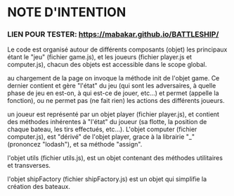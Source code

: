 NOTE D'INTENTION
================
### LIEN POUR TESTER: https://mabakar.github.io/BATTLESHIP/
Le code est organisé autour de différents composants (objet) les principaux étant le "jeu" (fichier game.js), et les joueurs (fichier player.js et computer.js), chacun des objets est accessible dans le scope global.

au chargement de la page on invoque la méthode init de l'objet game. Ce dernier contient et gère "l'état" du jeu (qui sont les adversaires, à quelle phase de jeu en est-on, à qui est-ce de jouer, etc...) et permet (appelle la fonction), ou ne permet pas (ne fait rien) les actions des différents joueurs.

un joueur est représenté par un objet player (fichier player.js), et contient des méthodes inhérentes à "l'état" du joueur (sa flotte, la position de chaque bateau, les tirs effectués, etc...). L'objet computer (fichier computer.js), est "dérivé" de l'objet player, grace à la librairie "_" (prononcez "lodash"), et sa méthode "assign".

l'objet utils (fichier utils.js), est un objet contenant des méthodes utilitaires et transverses.

l'objet shipFactory (fichier shipFactory.js) est un objet qui simplifie la création des bateaux.
